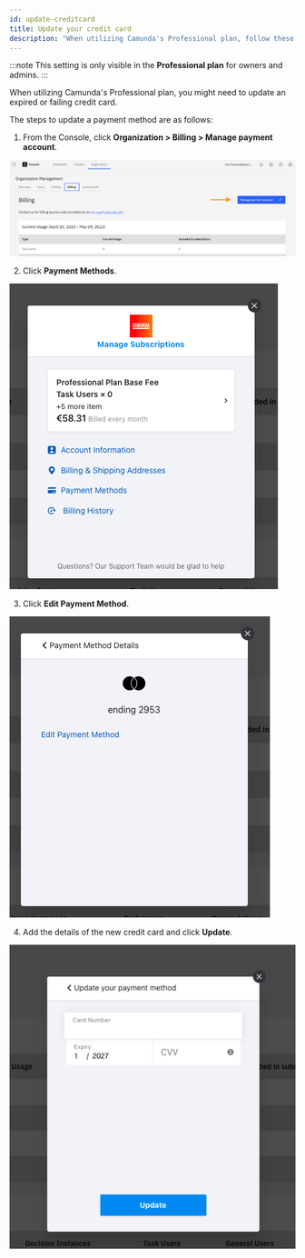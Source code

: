 ```yaml
---
id: update-creditcard
title: Update your credit card
description: "When utilizing Camunda's Professional plan, follow these steps to update an expired or failing credit card."
---
```


:::note
This setting is only visible in the **Professional plan** for owners and admins.
:::

When utilizing Camunda's Professional plan, you might need to update an expired or failing credit card.

The steps to update a payment method are as follows:

1. From the Console, click **Organization > Billing > Manage payment account**.

![console entrypoint to manage payment account](./img/cc-entrypoint.png)

2. Click **Payment Methods**.

![payment methods button](./img/cc-manage.png)

3. Click **Edit Payment Method**.

![edit payment method button](./img/cc-ending.png)

4. Add the details of the new credit card and click **Update**.

![enter credit card details and update button](./img/cc-enter.png)
